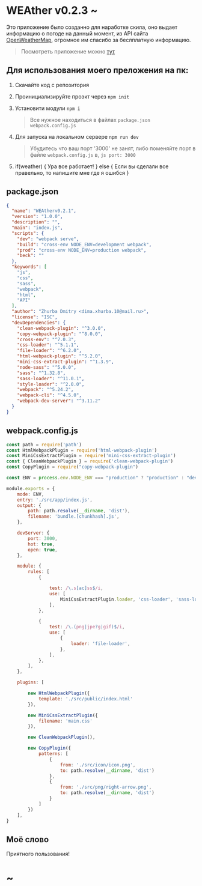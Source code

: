 # WEAther v0.2.3 ~

Это приложение было созданно для наработке скила, оно выдает информацию о погоде на данный момент, из API сайта [OpenWeatherMap](openweathermap.org), огромное им спасибо за беслплатную информацию.

> Посмотреть приложение можно [тут](weather-version.surge.sh "weather-version.surge.sh")

## Для использования моего преложения на пк: 

1. Скачайте код с репозитория 

2. Проинициализируйте проэкт через `npm init`

3. Установити модули `npm i`
	>Все нужное находиться в файлах `package.json webpack.config.js`

4. Для запуска на локальном сервере `npm run dev`
	>Убудитесь что ваш порт '3000' не занят, либо поменяйте порт в файле `webpack.config.js` в, ```js port: 3000 ```

5. if(weather) { Ура все работает! } else { Если вы сделали все правельно, то напишите мне где я ошибся }


## package.json

```json 
{
  "name": "WEAtherv0.2.1",
  "version": "1.0.0",
  "description": "",
  "main": "index.js",
  "scripts": {
    "dev": "webpack serve",
    "build": "cross-env NODE_ENV=development webpack",
    "prod": "cross-env NODE_ENV=production webpack",
    "beck": ""
  },
  "keywords": [
    "js",
    "css",
    "sass",
    "webpack",
    "html",
    "API"
  ],
  "author": "Zhurba Dmitry <dima.xhurba.10@mail.ru>",
  "license": "ISC",
  "devDependencies": {
    "clean-webpack-plugin": "^3.0.0",
    "copy-webpack-plugin": "^8.0.0",
    "cross-env": "^7.0.3",
    "css-loader": "^5.1.1",
    "file-loader": "^6.2.0",
    "html-webpack-plugin": "^5.2.0",
    "mini-css-extract-plugin": "^1.3.9",
    "node-sass": "^5.0.0",
    "sass": "^1.32.8",
    "sass-loader": "^11.0.1",
    "style-loader": "^2.0.0",
    "webpack": "^5.24.2",
    "webpack-cli": "^4.5.0",
    "webpack-dev-server": "^3.11.2"
  }
}
```

## webpack.config.js

```js
const path = require('path')
const HtmlWebpackPlugin = require('html-webpack-plugin')
const MiniCssExtractPlugin = require('mini-css-extract-plugin')
const { CleanWebpackPlugin } = require('clean-webpack-plugin')
const CopyPlugin = require("copy-webpack-plugin")

const ENV = process.env.NODE_ENV === "production" ? "production" : "development"

module.exports = {
	mode: ENV,
	entry: './src/app/index.js',
	output: {
		path: path.resolve(__dirname, 'dist'),
		filename: 'bundle.[chunkhash].js',
	},

	devServer: {
		port: 3000,
		hot: true,
		open: true,
	},

	module: {
		rules: [
			{

				test: /\.s[ac]ss$/i,
				use: [
					MiniCssExtractPlugin.loader, 'css-loader', 'sass-loader',
				], 
			},

			{
 				test: /\.(png|jpe?g|gif)$/i,
        		use: [
          			{
            			loader: 'file-loader',
          			},
        		],
			},
		],
	},

	plugins: [

		new HtmlWebpackPlugin({
			template: './src/public/index.html'
		}),

		new MiniCssExtractPlugin({
			filename: 'main.css'
		}),

		new CleanWebpackPlugin(),

		new CopyPlugin({
			patterns: [
			 	{
			 		from: './src/icon/icon.png',
			 		to: path.resolve(__dirname, 'dist')
			 	},
			 	{
			 		from: './src/png/right-arrow.png',
			 		to: path.resolve(__dirname, 'dist')
			 	}
			]
		})
	],
}
```

## Моё слово

Приятного пользования!

# ~